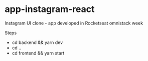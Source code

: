 # app-instagram-react
 Instagram UI clone - app developed in Rocketseat omnistack week

Steps
- cd backend && yarn dev
- cd ..
- cd frontend && yarn start
